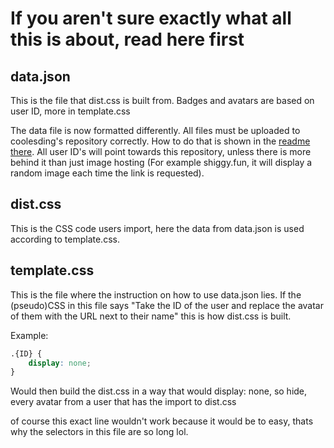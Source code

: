 # If you aren't sure exactly what all this is about, read here first

## data.json

This is the file that dist.css is built from. Badges and avatars are based on user ID, more in template.css

The data file is now formatted differently. All files must be uploaded to coolesding's repository correctly. How to do that is shown in the [readme there](https://github.com/coolesding/hosting/blob/main/README.md). All user ID's will point towards this repository, unless there is more behind it than just image hosting (For example shiggy.fun, it will display a random image each time the link is requested).

## dist.css

This is the CSS code users import, here the data from data.json is used according to template.css.

## template.css

This is the file where the instruction on how to use data.json lies. If the (pseudo)CSS in this file says "Take the ID of the user and replace the avatar of them with the URL next to their name" this is how dist.css is built.

Example:

```css
.{ID} {
    display: none;
}
```

Would then build the dist.css in a way that would display: none, so hide, every avatar from a user that has the import to dist.css

of course this exact line wouldn't work because it would be to easy, thats why the selectors in this file are so long lol.
